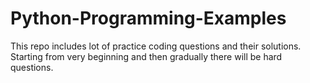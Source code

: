 # Python-Programming-Examples
This repo includes lot of practice coding questions and their solutions. Starting from very beginning and then gradually there will be hard questions.  
